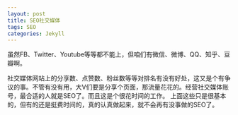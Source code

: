```yaml
---
layout: post
title: SEO社交媒体　　
tags: SEO
categories: Jekyll
---
```


虽然FB、Twitter、Youtube等等都不能上，但咱们有微信、微博、QQ、知乎、豆瓣啊。


社交媒体网站上的分享数、点赞数、粉丝数等等对排名有没有好处，这又是个有争议的事。不管有没有用，大V们要是分享个页面，那流量花花的。经营社交媒体账号，最合适的人就是SEO了。而且这是个很花时间的工作。
上面这些只是很基本的，但有的还是挺费时间的，真的认真做起来，就不会再有没事做的SEO了。